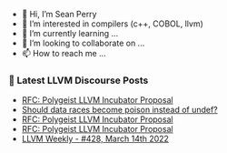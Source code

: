 - 👋 Hi, I’m Sean Perry
- 👀 I’m interested in compilers (c++, COBOL, llvm)
- 🌱 I’m currently learning ...
- 💞️ I’m looking to collaborate on ...
- 📫 How to reach me ...

<!---
s66perry/s66perry is a ✨ special ✨ repository because its `README.md` (this file) appears on your GitHub profile.
You can click the Preview link to take a look at your changes.
--->
### 📕 Latest LLVM Discourse Posts

<!-- DISCOURSE-LLVM:START -->
- [RFC: Polygeist LLVM Incubator Proposal](https://discourse.llvm.org/t/rfc-polygeist-llvm-incubator-proposal/60890/16)
- [Should data races become poison instead of undef?](https://discourse.llvm.org/t/should-data-races-become-poison-instead-of-undef/60873/3)
- [RFC: Polygeist LLVM Incubator Proposal](https://discourse.llvm.org/t/rfc-polygeist-llvm-incubator-proposal/60890/15)
- [RFC: Polygeist LLVM Incubator Proposal](https://discourse.llvm.org/t/rfc-polygeist-llvm-incubator-proposal/60890/14)
- [LLVM Weekly - #428, March 14th 2022](https://discourse.llvm.org/t/llvm-weekly-428-march-14th-2022/60934/4)
<!-- DISCOURSE-LLVM:END -->
